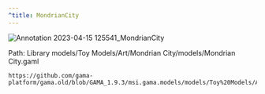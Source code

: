 ```yaml
---
^title: MondrianCity
---
```


![Annotation 2023-04-15 125541_MondrianCity](https://user-images.githubusercontent.com/4437331/232210514-d99820bb-15a2-4c1a-b448-66c65d3de3f5.png)

Path: Library models/Toy Models/Art/Mondrian City/models/Mondrian City.gaml

```gaml reference
https://github.com/gama-platform/gama.old/blob/GAMA_1.9.3/msi.gama.models/models/Toy%20Models/Art/Mondrian%20City/models/Mondrian%20City.gaml
```

